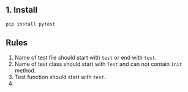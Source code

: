 ## 1. Install

`pip install pytest`

## Rules

1. Name of test file should start with `test` or end with `test`.
2. Name of test class should start with `Test` and can not contain `init` method.
3. Test function should start with `test`.
4. 

